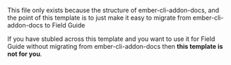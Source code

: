 This file only exists because the structure of ember-cli-addon-docs, and the point of this template is to just make it easy to migrate from ember-cli-addon-docs to Field Guide

If you have stubled across this template and you want to use it for Field Guide without migrating from ember-cli-addon-docs then **this template is not for you**.
